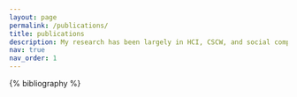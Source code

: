 ```yaml
---
layout: page
permalink: /publications/
title: publications
description: My research has been largely in HCI, CSCW, and social computing.
nav: true
nav_order: 1
---
```


<!-- _pages/publications.md -->
<div class="publications">

{% bibliography %}

</div>
